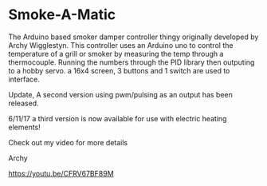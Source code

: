 # Smoke-A-Matic
The Arduino based smoker damper controller thingy originally developed by Archy Wigglestyn.
This controller uses an Arduino uno to control the temperature of a grill or smoker by measuring the temp through a thermocouple. 
Running the numbers through the PID library then outputing to a hobby servo.
a 16x4 screen, 3 buttons and 1 switch are used to interface.

Update, A second version using pwm/pulsing as an output has been released.

6/11/17 a third version is now available for use with electric heating elements!

Check out my video for more details

Archy

https://youtu.be/CFRV67BF89M
